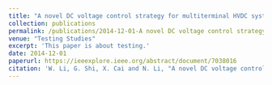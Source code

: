 ```yaml
---
title: "A novel DC voltage control strategy for multiterminal HVDC system with offshore wind farms integration"
collection: publications
permalink: /publications/2014-12-01-A novel DC voltage control strategy for multiterminal HVDC system with offshore wind farms integration
venue: "Testing Studies"
excerpt: 'This paper is about testing.'
date: 2014-12-01
paperurl: https://ieeexplore.ieee.org/abstract/document/7038016
citation: 'W. Li, G. Shi, X. Cai and N. Li, "A novel DC voltage control strategy for multiterminal HVDC system with offshore wind farms integration," 2014 International Power Electronics and Application Conference and Exposition, Shanghai, 2014, pp. 1110-1115.'
---
```


 
